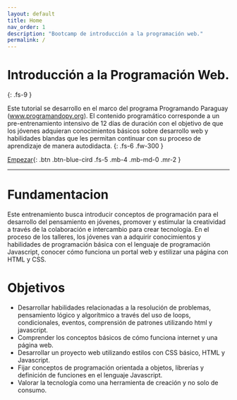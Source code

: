 ```yaml
---
layout: default
title: Home
nav_order: 1
description: "Bootcamp de introducción a la programación web."
permalink: /
---
```


# Introducción a la Programación Web.
{: .fs-9 }

Este tutorial se desarrollo en el marco del programa Programando Paraguay (www.programandopy.org). 
El contenido programático corresponde a un pre-entrenamiento intensivo de 12 días de duración con el objetivo de que los jóvenes adquieran conocimientos básicos sobre desarrollo web y habilidades blandas que les permitan continuar con su proceso de aprendizaje de manera autodidacta.
{: .fs-6 .fw-300 }

[Empezar](1_intro/Intro_Programacion){: .btn .btn-blue-cird .fs-5 .mb-4 .mb-md-0 .mr-2 }

---


# Fundamentacion

Este entrenamiento busca introducir conceptos de programación para el desarrollo del pensamiento en jóvenes, promover y estimular la creatividad a través de la colaboración e intercambio para crear tecnología. En el proceso de los talleres, los jóvenes van a adquirir conocimientos y habilidades de programación básica con el lenguaje de programación Javascript, conocer cómo funciona un portal web y estilizar una página con HTML y CSS.  

# Objetivos
* Desarrollar habilidades relacionadas a la resolución de problemas, pensamiento lógico y algorítmico a través del uso de loops, condicionales, eventos, comprensión de patrones utilizando html y javascript. 
* Comprender los conceptos básicos de cómo funciona internet y una página web. 
* Desarrollar un proyecto web utilizando estilos con CSS básico, HTML y Javascript. 
* Fijar conceptos de programación orientada a objetos, librerías y definición de funciones en el lenguaje Javascript. 
* Valorar la tecnología como una herramienta de creación y no solo de consumo. 

